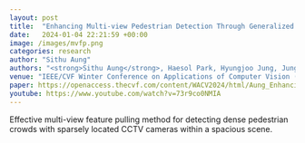 ```yaml
---
layout: post
title:  "Enhancing Multi-view Pedestrian Detection Through Generalized 3D Feature Pulling"
date:   2024-01-04 22:21:59 +00:00
image: /images/mvfp.png
categories: research
author: "Sithu Aung"
authors: "<strong>Sithu Aung</strong>, Haesol Park, Hyungjoo Jung, Junghyun Cho"
venue: "IEEE/CVF Winter Conference on Applications of Computer Vision (WACV), 2024"
paper: https://openaccess.thecvf.com/content/WACV2024/html/Aung_Enhancing_Multi-View_Pedestrian_Detection_Through_Generalized_3D_Feature_Pulling_WACV_2024_paper.html
youtube: https://www.youtube.com/watch?v=73r9co0NMIA
---
```

Effective multi-view feature pulling method for detecting dense pedestrian crowds with sparsely located CCTV cameras within a spacious scene. 